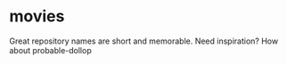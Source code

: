 # movies
Great repository names are short and memorable. Need inspiration? How about probable-dollop
